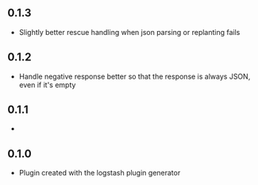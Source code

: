 ## 0.1.3
  - Slightly better rescue handling when json parsing or replanting fails

## 0.1.2
  - Handle negative response better so that the response is always JSON, even if it's empty
 
## 0.1.1
  -

## 0.1.0
  - Plugin created with the logstash plugin generator
